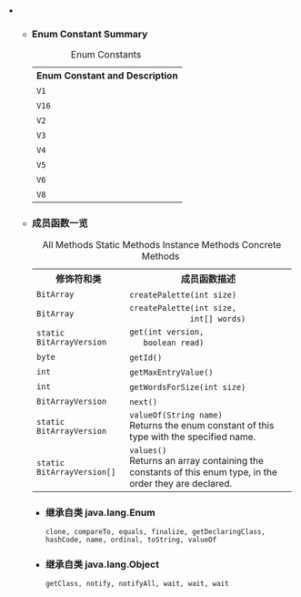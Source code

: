 <div class="summary">
<ul class="blockList">
<li class="blockList">
<!-- =========== ENUM CONSTANT SUMMARY =========== -->
<ul class="blockList">
<li class="blockList"><a name="enum.constant.summary">
<!--   -->
</a>
<h3>Enum Constant Summary</h3>
<table class="memberSummary" border="0" cellpadding="3" cellspacing="0" summary="Enum Constant Summary table, listing enum constants, and an explanation">
<caption><span>Enum Constants</span><span class="tabEnd"> </span></caption>
<tr>
<th class="colOne" scope="col">Enum Constant and Description</th>
</tr>
<tr class="altColor">
<td class="colOne"><code><span class="memberNameLink"><a >V1</a></span></code> </td>
</tr>
<tr class="rowColor">
<td class="colOne"><code><span class="memberNameLink"><a >V16</a></span></code> </td>
</tr>
<tr class="altColor">
<td class="colOne"><code><span class="memberNameLink"><a >V2</a></span></code> </td>
</tr>
<tr class="rowColor">
<td class="colOne"><code><span class="memberNameLink"><a >V3</a></span></code> </td>
</tr>
<tr class="altColor">
<td class="colOne"><code><span class="memberNameLink"><a >V4</a></span></code> </td>
</tr>
<tr class="rowColor">
<td class="colOne"><code><span class="memberNameLink"><a >V5</a></span></code> </td>
</tr>
<tr class="altColor">
<td class="colOne"><code><span class="memberNameLink"><a >V6</a></span></code> </td>
</tr>
<tr class="rowColor">
<td class="colOne"><code><span class="memberNameLink"><a >V8</a></span></code> </td>
</tr>
</table>
</li>
</ul>
<!-- ========== METHOD SUMMARY =========== -->
<ul class="blockList">
<li class="blockList"><a name="method.summary">
<!--   -->
</a>
<h3>成员函数一览</h3>
<table class="memberSummary" border="0" cellpadding="3" cellspacing="0" summary="Method Summary table, listing methods, and an explanation">
<caption><span id="t0" class="activeTableTab"><span>All Methods</span><span class="tabEnd"> </span></span><span id="t1" class="tableTab"><span><a >Static Methods</a></span><span class="tabEnd"> </span></span><span id="t2" class="tableTab"><span><a >Instance Methods</a></span><span class="tabEnd"> </span></span><span id="t4" class="tableTab"><span><a >Concrete Methods</a></span><span class="tabEnd"> </span></span></caption>
<tr>
<th>修饰符和类</th>
<th>成员函数描述</th>
</tr>
<tr id="i0" class="altColor">
<td class="colFirst"><code><a  title="interface in cn.nukkit.level.util">BitArray</a></code></td>
<td class="colLast"><code><span class="memberNameLink"><a >createPalette</a></span>(int size)</code> </td>
</tr>
<tr id="i1" class="rowColor">
<td class="colFirst"><code><a  title="interface in cn.nukkit.level.util">BitArray</a></code></td>
<td class="colLast"><code><span class="memberNameLink"><a >createPalette</a></span>(int size,
             int[] words)</code> </td>
</tr>
<tr id="i2" class="altColor">
<td class="colFirst"><code>static <a  title="enum in cn.nukkit.level.util">BitArrayVersion</a></code></td>
<td class="colLast"><code><span class="memberNameLink"><a >get</a></span>(int version,
   boolean read)</code> </td>
</tr>
<tr id="i3" class="rowColor">
<td class="colFirst"><code>byte</code></td>
<td class="colLast"><code><span class="memberNameLink"><a >getId</a></span>()</code> </td>
</tr>
<tr id="i4" class="altColor">
<td class="colFirst"><code>int</code></td>
<td class="colLast"><code><span class="memberNameLink"><a >getMaxEntryValue</a></span>()</code> </td>
</tr>
<tr id="i5" class="rowColor">
<td class="colFirst"><code>int</code></td>
<td class="colLast"><code><span class="memberNameLink"><a >getWordsForSize</a></span>(int size)</code> </td>
</tr>
<tr id="i6" class="altColor">
<td class="colFirst"><code><a  title="enum in cn.nukkit.level.util">BitArrayVersion</a></code></td>
<td class="colLast"><code><span class="memberNameLink"><a >next</a></span>()</code> </td>
</tr>
<tr id="i7" class="rowColor">
<td class="colFirst"><code>static <a  title="enum in cn.nukkit.level.util">BitArrayVersion</a></code></td>
<td class="colLast"><code><span class="memberNameLink"><a >valueOf</a></span>(<a  title="class or interface in java.lang">String</a> name)</code>
<div class="block">Returns the enum constant of this type with the specified name.</div>
</td>
</tr>
<tr id="i8" class="altColor">
<td class="colFirst"><code>static <a  title="enum in cn.nukkit.level.util">BitArrayVersion</a>[]</code></td>
<td class="colLast"><code><span class="memberNameLink"><a >values</a></span>()</code>
<div class="block">Returns an array containing the constants of this enum type, in
the order they are declared.</div>
</td>
</tr>
</table>
<ul class="blockList">
<li class="blockList"><a name="methods.inherited.from.class.java.lang.Enum">
<!--   -->
</a>
<h3>继承自类 java.lang.<a  title="class or interface in java.lang">Enum</a></h3>
<code><a  title="class or interface in java.lang">clone</a>, <a  title="class or interface in java.lang">compareTo</a>, <a  title="class or interface in java.lang">equals</a>, <a  title="class or interface in java.lang">finalize</a>, <a  title="class or interface in java.lang">getDeclaringClass</a>, <a  title="class or interface in java.lang">hashCode</a>, <a  title="class or interface in java.lang">name</a>, <a  title="class or interface in java.lang">ordinal</a>, <a  title="class or interface in java.lang">toString</a>, <a  title="class or interface in java.lang">valueOf</a></code></li>
</ul>
<ul class="blockList">
<li class="blockList"><a name="methods.inherited.from.class.java.lang.Object">
<!--   -->
</a>
<h3>继承自类 java.lang.<a  title="class or interface in java.lang">Object</a></h3>
<code><a  title="class or interface in java.lang">getClass</a>, <a  title="class or interface in java.lang">notify</a>, <a  title="class or interface in java.lang">notifyAll</a>, <a  title="class or interface in java.lang">wait</a>, <a  title="class or interface in java.lang">wait</a>, <a  title="class or interface in java.lang">wait</a></code></li>
</ul>
</li>
</ul>
</li>
</ul>
</div>

